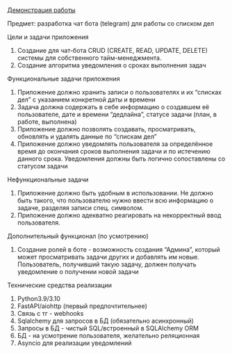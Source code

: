 [Демонстрация работы](https://github.com/Bloodies/Telegram-to-do-bot/blob/Bloodies/docs/onwork.gif)

Предмет: разработка чат бота (telegram) для работы со списком дел

Цели и задачи приложения
1.	Создание для чат-бота CRUD (CREATE, READ, UPDATE, DELETE) системы для собственного тайм-менеджмента.
2.	Создание алгоритма уведомления о сроках выполнения задач

Функциональные задачи приложения
1.	Приложение должно хранить записи о пользователях и их “списках дел” с указанием конкретной даты и времени
2.	Задача должна содержать в себе информацию о создавшем её пользователе, дате и времени “дедлайна”, статусе задачи (план, в работе, выполнена)
3.	Приложение должно позволять создавать, просматривать, обновлять и удалять данные по “спискам дел”
4.	Приложение должно уведомлять пользователя за определённое время до окончания сроков выполнения задачи и по истечению данного срока. Уведомления должны быть логично сопоставлены со статусом задачи 

Нефункциональные задачи
1.	Приложение должно быть удобным в использовании. Не должно быть такого, что пользователю нужно ввести всю информацию о задаче, разделяя записи спец. символом.
2.	Приложение должно адекватно реагировать на некорректный ввод пользователя.

Дополнительный функционал (по усмотрению)
1.	Создание ролей в боте - возможность создания “Админа”, который может просматривать задачи других и добавлять им новые. Пользователь, получивший такую задачу, должен получать уведомление о получении новой задачи

Технические средства реализации
1.	Python3.9/3.10
2.	FastAPI/aiohttp (первый предпочтительнее)
3.	Связь с тг - webhooks
4.	Sqlalchemy для запросов в БД (обязательно асинхронный)
5.	Запросы в БД - чистый SQL/встроенный в SQLAlchemy ORM
6.	БД - на усмотрение пользователя, желательно реляционная
7.	Asyncio для реализации уведомлений
